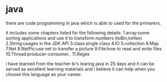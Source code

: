 # java
there are code  programming in java which is able to used for the primarers.

it includes some chapters listed for the following details:
1.array:some sorting applications and use it to transform numbers (toBin,toHex)
2.String:usages in the JDK API
3.class:single class
4.IO
5.collection
6.Map
7.Net
8.NetPic:use net to transfer a picture
9.File:how to read and write files
10.Thread:producer-consumer..
11.Regex

i have learned from the teacher bi's learing java in 25 days and it can be served as excellent learning materials and i believe it can help when you choose this language as your career.

